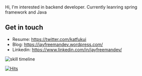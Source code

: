 Hi, I'm interested in backend developer. Currently leanring spring framework and Java


## Get in touch
- Resume: https://twitter.com/katfukui
- Blog: https://jayfreemandev.wordpress.com/
- Linkedin: https://www.linkedin.com/in/jayfreemandev/


![skill timeline](https://user-images.githubusercontent.com/72185011/121689545-af36af80-caff-11eb-95e2-4b68c3431c57.jpg)

[![Hits](https://hits.seeyoufarm.com/api/count/incr/badge.svg?url=https%3A%2F%2Fgithub.com%2Fjayfreemandev%2Fhit-counter&count_bg=%2379C83D&title_bg=%23555555&icon=&icon_color=%23E7E7E7&title=hits&edge_flat=false)](https://hits.seeyoufarm.com)
